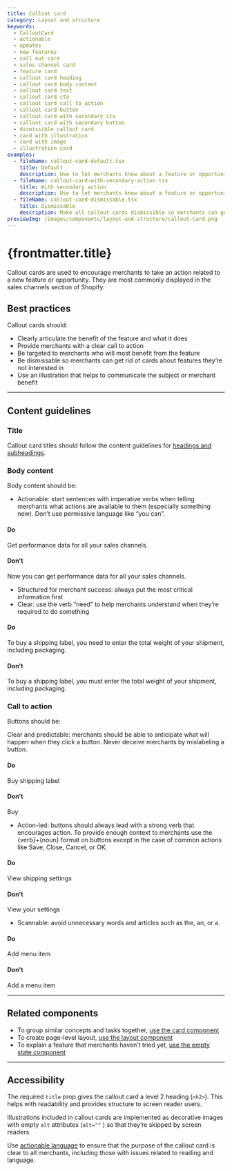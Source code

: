 ```yaml
---
title: Callout card
category: Layout and structure
keywords:
  - CalloutCard
  - actionable
  - updates
  - new features
  - call out card
  - sales channel card
  - feature card
  - callout card heading
  - callout card body content
  - callout card text
  - callout card cta
  - callout card call to action
  - callout card button
  - callout card with secondary cta
  - callout card with secondary button
  - dismissible callout card
  - card with illustration
  - card with image
  - illustration card
examples:
  - fileName: callout-card-default.tsx
    title: Default
    description: Use to let merchants know about a feature or opportunity where there is a clear, single action they need to take to move to the next step.
  - fileName: callout-card-with-secondary-action.tsx
    title: With secondary action
    description: Use to let merchants know about a feature or opportunity where there are two distinct actions they can take on the information.
  - fileName: callout-card-dismissable.tsx
    title: Dismissable
    description: Make all callout cards dismissible so merchants can get rid of cards about features they’re not interested in.
previewImg: /images/components/layout-and-structure/callout-card.png
---
```


# {frontmatter.title}

<Lede>

Callout cards are used to encourage merchants to take an action related to a new feature or opportunity. They are most commonly displayed in the sales channels section of Shopify.

</Lede>

<Examples />

<Props componentName={frontmatter.title} />

## Best practices

Callout cards should:

- Clearly articulate the benefit of the feature and what it does
- Provide merchants with a clear call to action
- Be targeted to merchants who will most benefit from the feature
- Be dismissable so merchants can get rid of cards about features they’re not interested in
- Use an illustration that helps to communicate the subject or merchant benefit

---

## Content guidelines

### Title

Callout card titles should follow the content guidelines for [headings and subheadings](https://polaris.shopify.com/content/actionable-language#headings-and-subheadings).

### Body content

Body content should be:

- Actionable: start sentences with imperative verbs when telling merchants what actions are available to them (especially something new). Don’t use permissive language like “you can”.

<DoDont>

#### Do

Get performance data for all your sales channels.

#### Don’t

Now you can get performance data for all your sales channels.

</DoDont>

- Structured for merchant success: always put the most critical information first
- Clear: use the verb “need” to help merchants understand when they’re required to do something

<DoDont>

#### Do

To buy a shipping label, you need to enter the total weight of your shipment, including packaging.

#### Don’t

To buy a shipping label, you must enter the total weight of your shipment, including packaging.

</DoDont>

### Call to action

Buttons should be:

Clear and predictable: merchants should be able to anticipate what will happen when they click a button. Never deceive merchants by mislabeling a button.

<DoDont>

#### Do

Buy shipping label

#### Don’t

Buy

</DoDont>

- Action-led: buttons should always lead with a strong verb that encourages action. To provide enough context to merchants use the \{verb\}+\{noun\} format on buttons except in the case of common actions like Save, Close, Cancel, or OK.

<DoDont>

#### Do

View shipping settings

#### Don’t

View your settings

</DoDont>

- Scannable: avoid unnecessary words and articles such as the, an, or a.

<DoDont>

#### Do

Add menu item

#### Don’t

Add a menu item

</DoDont>

---

## Related components

- To group similar concepts and tasks together, [use the card component](https://polaris.shopify.com/components/layout-and-structure/card)
- To create page-level layout, [use the layout component](https://polaris.shopify.com/components/layout-and-structure/layout)
- To explain a feature that merchants haven’t tried yet, [use the empty state component](https://polaris.shopify.com/components/layout-and-structure/empty-state)

---

## Accessibility

The required `title` prop gives the callout card a level 2 heading (`<h2>`). This helps with readability and provides structure to screen reader users.

Illustrations included in callout cards are implemented as decorative images with empty `alt` attributes (`alt=""` ) so that they’re skipped by screen readers.

Use [actionable language](https://polaris.shopify.com/content/actionable-language#navigation) to ensure that the purpose of the callout card is clear to all merchants, including those with issues related to reading and language.
